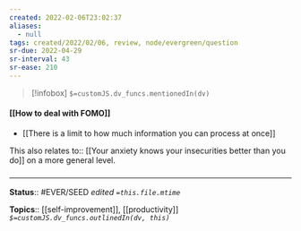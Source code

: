 ```yaml
---
created: 2022-02-06T23:02:37 
aliases:
  - null
tags: created/2022/02/06, review, node/evergreen/question
sr-due: 2022-04-29
sr-interval: 43
sr-ease: 210
---
```

> [!infobox]
`$=customJS.dv_funcs.mentionedIn(dv)`

#### [[How to deal with FOMO]] 

- [[There is a limit to how much information you can process at once]]

This also 
relates to:: [[Your anxiety knows your insecurities better than you do]]
on a more general level. 

### <hr class="footnote"/>

**Status**:: #EVER/SEED 
*edited `=this.file.mtime`*

**Topics**:: [[self-improvement]], [[productivity]]
*`$=customJS.dv_funcs.outlinedIn(dv, this)`*
